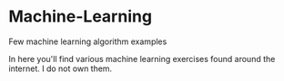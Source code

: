 # Machine-Learning
Few machine learning algorithm examples

In here you'll find various machine learning exercises found around the internet. I do not own them.
